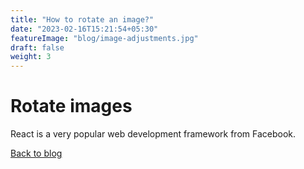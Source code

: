 ```yaml
---
title: "How to rotate an image?"
date: "2023-02-16T15:21:54+05:30"
featureImage: "blog/image-adjustments.jpg"
draft: false
weight: 3
---
```


# Rotate images

React is a very popular web development framework from Facebook.

[Back to blog](/blog/transformations)
